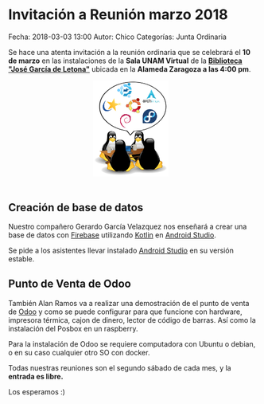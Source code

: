 Invitación a Reunión marzo 2018
==================================

Fecha: 2018-03-03 13:00
Autor:  Chico
Categorías: Junta Ordinaria

Se hace una atenta invitación a la reunión ordinaria que se celebrará el __10 de marzo__ en las instalaciones de la __Sala UNAM Virtual__ de la __[Biblioteca "José García de Letona"](https://www.openstreetmap.org/#map=19/25.54029/-103.44524)__ ubicada en la __Alameda Zaragoza a las 4:00 pm__.

<center>
<a class="img-responsive" href="2016-10-16-invitacion-reunion-noviembre/LinuxParty.png"><img class="img-responsive" style="width:30%;height:auto;margin-right:12px;" src="2016-10-16-invitacion-reunion-noviembre/LinuxParty.png" alt="Reunión ordinaria marzo" width="325" height="250"></a>
</center>

<!-- break -->

<br />

## Creación de base de datos

Nuestro compañero Gerardo García Velazquez nos enseñará a crear una base de datos con [Firebase](https://en.wikipedia.org/wiki/Firebase) utilizando [Kotlin](https://en.wikipedia.org/wiki/Kotlin_(programming_language)) en [Android Studio](https://en.wikipedia.org/wiki/Android_Studio).

Se pide a los asistentes llevar instalado [Android Studio](https://en.wikipedia.org/wiki/Android_Studio) en su versión estable.

## Punto de Venta de Odoo

También Alan Ramos va a realizar una demostración de el punto de venta de [Odoo](https://www.odoo.com/) y como se puede configurar para que funcione con hardware, impresora térmica, cajon de dinero, lector de código de barras. Así como la instalación del Posbox en un raspberry.

Para la instalación de Odoo se requiere computadora con Ubuntu o debian, o en su caso cualquier otro SO con docker.


Todas nuestras reuniones son el segundo sábado de cada mes, y la __entrada es libre.__

Los esperamos :)
